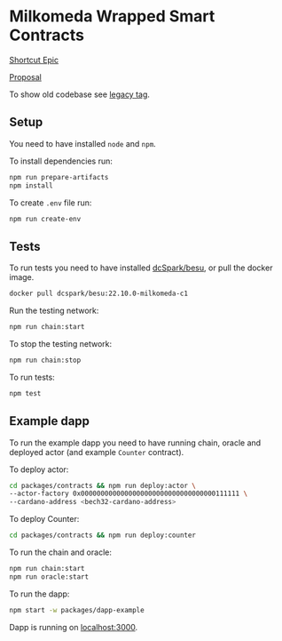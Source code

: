 # Milkomeda Wrapped Smart Contracts

[Shortcut Epic](https://app.shortcut.com/dcspark/epic/7930)

[Proposal](https://docs.google.com/document/d/1tbhMmctw6RQKW_UUox0qOnqhOfBe7uHRO0sMx7Isaac)

To show old codebase see [legacy tag](https://github.com/dcSpark/wrapped-smartcontracts/tree/legacy).

## Setup

You need to have installed `node` and `npm`.

To install dependencies run:

```bash
npm run prepare-artifacts
npm install
```

To create `.env` file run:

```bash
npm run create-env
```

## Tests

To run tests you need to have installed [dcSpark/besu](https://github.com/dcSpark/besu), or pull the docker image.

```bash
docker pull dcspark/besu:22.10.0-milkomeda-c1
```

Run the testing network:

```bash
npm run chain:start
```

To stop the testing network:

```bash
npm run chain:stop
```

To run tests:

```bash
npm test
```

## Example dapp

To run the example dapp you need to have running chain, oracle and deployed actor (and example `Counter` contract).

To deploy actor:

```bash
cd packages/contracts && npm run deploy:actor \
--actor-factory 0x0000000000000000000000000000000000111111 \
--cardano-address <bech32-cardano-address>
```

To deploy Counter:

```bash
cd packages/contracts && npm run deploy:counter
```

To run the chain and oracle:

```bash
npm run chain:start
npm run oracle:start
```

To run the dapp:

```bash
npm start -w packages/dapp-example
```

Dapp is running on [localhost:3000](http://localhost:3000).
